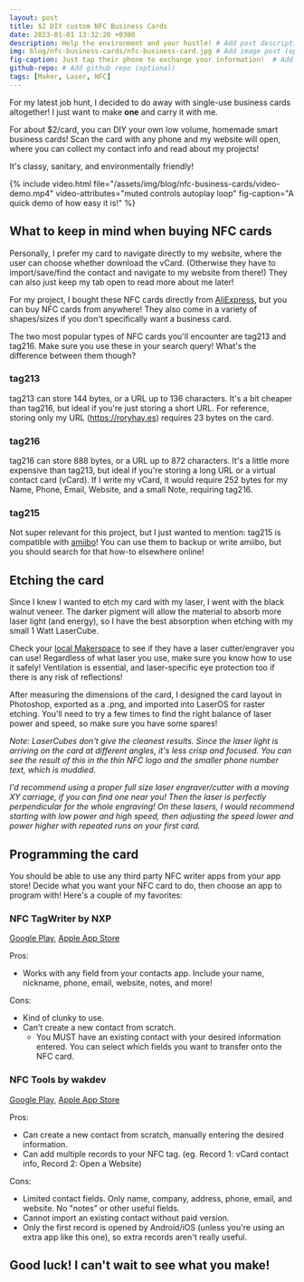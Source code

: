 ```yaml
---
layout: post
title: $2 DIY custom NFC Business Cards
date: 2023-01-01 13:32:20 +0300
description: Help the environment and your hustle! # Add post description (optional)
img: blog/nfc-business-cards/nfc-business-card.jpg # Add image post (optional)
fig-caption: Just tap their phone to exchange your information!  # Add figcaption (optional)
github-repo: # Add github repo (optional)
tags: [Maker, Laser, NFC]
---
```


For my latest job hunt, I decided to do away with single-use business cards altogether! I just want to make **one** and carry it with me.

For about $2/card, you can DIY your own low volume, homemade smart business cards! Scan the card with any phone and my website will open, where you can collect my contact info and read about my projects!

It's classy, sanitary, and environmentally friendly!

{% include video.html 
    file="/assets/img/blog/nfc-business-cards/video-demo.mp4"
    video-attributes="muted controls autoplay loop"
    fig-caption="A quick demo of how easy it is!"
%}

## What to keep in mind when buying NFC cards

Personally, I prefer my card to navigate directly to my website, where the user can choose whether download the vCard. (Otherwise they have to import/save/find the contact and navigate to my website from there!) They can also just keep my tab open to read more about me later!

For my project, I bought these NFC cards directly from [AliExpress](https://www.aliexpress.us/item/3256804276946189.html), but you can buy NFC cards from anywhere! They also come in a variety of shapes/sizes if you don't specifically want a business card.

The two most popular types of NFC cards you'll encounter are tag213 and tag216. Make sure you use these in your search query! What's the difference between them though?

### tag213
tag213 can store 144 bytes, or a URL up to 136 characters. It's a bit cheaper than tag216, but ideal if you're just storing a short URL. For reference, storing only my URL (https://roryhay.es) requires 23 bytes on the card.

### tag216
tag216 can store 888 bytes, or a URL up to 872 characters. It's a little more expensive than tag213, but ideal if you're storing a long URL or a virtual contact card (vCard). If I write my vCard, it would require 252 bytes for my Name, Phone, Email, Website, and a small Note, requiring tag216.

### tag215
Not super relevant for this project, but I just wanted to mention: tag215 is compatible with [amiibo](https://www.nintendo.com/amiibo/)! You can use them to backup or write amiibo, but you should search for that how-to elsewhere online!

## Etching the card

Since I knew I wanted to etch my card with my laser, I went with the black walnut veneer. The darker pigment will allow the material to absorb more laser light (and energy), so I have the best absorption when etching with my small 1 Watt LaserCube.

Check your [local Makerspace](https://makerspaces.make.co/) to see if they have a laser cutter/engraver you can use! Regardless of what laser you use, make sure you know how to use it safely! Ventilation is essential, and laser-specific eye protection too if there is any risk of reflections!

After measuring the dimensions of the card, I designed the card layout in Photoshop, exported as a .png, and imported into LaserOS for raster etching. You'll need to try a few times to find the right balance of laser power and speed, so make sure you have some spares!

*Note: LaserCubes don't give the cleanest results. Since the laser light is arriving on the card at different angles, it's less crisp and focused. You can see the result of this in the thin NFC logo and the smaller phone number text, which is muddied.*

*I'd recommend using a proper full size laser engraver/cutter with a moving XY carriage, if you can find one near you! Then the laser is perfectly perpendicular for the whole engraving! On these lasers, I would recommend starting with low power and high speed, then adjusting the speed lower and power higher with repeated runs on your first card.*

## Programming the card

You should be able to use any third party NFC writer apps from your app store! Decide what you want your NFC card to do, then choose an app to program with! Here's a couple of my favorites:

### NFC TagWriter by NXP

[Google Play](https://play.google.com/store/apps/details?id=com.nxp.nfc.tagwriter&hl=en_US&gl=US), [Apple App Store](https://apps.apple.com/us/app/nfc-tagwriter-by-nxp/id1246143221)

Pros:
* Works with any field from your contacts app. Include your name, nickname, phone, email, website, notes, and more!

Cons:
* Kind of clunky to use.
* Can't create a new contact from scratch.
    * You MUST have an existing contact with your desired information entered. You can select which fields you want to transfer onto the NFC card.

### NFC Tools by wakdev

[Google Play](https://play.google.com/store/apps/details?id=com.wakdev.wdnfc&hl=en_US&gl=US), [Apple App Store](https://apps.apple.com/us/app/nfc-tools/id1252962749)

Pros:
* Can create a new contact from scratch, manually entering the desired information.
* Can add multiple records to your NFC tag. (eg. Record 1: vCard contact info, Record 2: Open a Website)

Cons:
* Limited contact fields. Only name, company, address, phone, email, and website. No "notes" or other useful fields.
* Cannot import an existing contact without paid version.
* Only the first record is opened by Android/iOS (unless you're using an extra app like this one), so extra records aren't really useful.

## Good luck! I can't wait to see what you make!